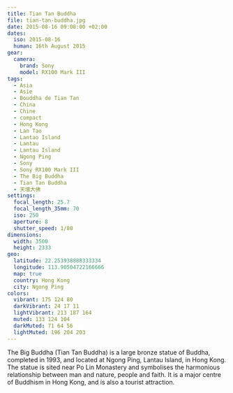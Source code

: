 ```yaml
---
title: Tian Tan Buddha
file: tian-tan-buddha.jpg
date: 2015-08-16 09:08:00 +02:00
dates:
  iso: 2015-08-16
  human: 16th August 2015
gear:
  camera:
    brand: Sony
    model: RX100 Mark III
tags:
  - Asia
  - Asie
  - Bouddha de Tian Tan
  - China
  - Chine
  - compact
  - Hong Kong
  - Lan Tao
  - Lantao Island
  - Lantau
  - Lantau Island
  - Ngong Ping
  - Sony
  - Sony RX100 Mark III
  - The Big Buddha
  - Tian Tan Buddha
  - 天壇大佛
settings:
  focal_length: 25.7
  focal_length_35mm: 70
  iso: 250
  aperture: 8
  shutter_speed: 1/80
dimensions:
  width: 3500
  height: 2333
geo:
  latitude: 22.253938888333334
  longitude: 113.90504722166666
  map: true
  country: Hong Kong
  city: Ngong Ping
colors:
  vibrant: 175 124 80
  darkVibrant: 24 17 11
  lightVibrant: 213 187 164
  muted: 133 124 104
  darkMuted: 71 64 56
  lightMuted: 196 204 203
---
```


The Big Buddha (Tian Tan Buddha) is a large bronze statue of Buddha, completed in 1993, and located at Ngong Ping, Lantau Island, in Hong Kong. The statue is sited near Po Lin Monastery and symbolises the harmonious relationship between man and nature, people and faith. It is a major centre of Buddhism in Hong Kong, and is also a tourist attraction.

